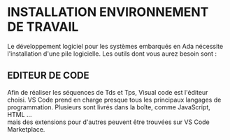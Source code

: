 # INSTALLATION ENVIRONNEMENT DE TRAVAIL

Le développement logiciel pour les systèmes embarqués en Ada nécessite l'installation d'une pile logicielle. Les outils dont vous aurez besoin sont :

## EDITEUR DE CODE

Afin de réaliser les séquences de Tds et Tps, Visual code est l'éditeur choisi. 
VS Code prend en charge presque tous les principaux langages de programmation. Plusieurs sont livrés dans la boîte, comme JavaScript, HTML ...  
mais des extensions pour d'autres peuvent être trouvées sur VS Code Marketplace.

